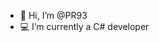   - 👋 Hi, I’m @PR93
- :computer: I’m currently a C# developer  
  
  
    
    
       
     
            
    
      
         
          
   
     
  

